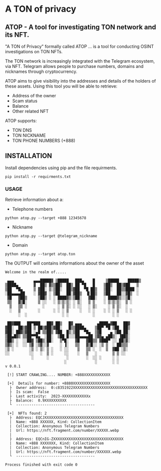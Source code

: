 # A TON of privacy
## ATOP - A tool for investigating TON network and its NFT.

"A TON of Privacy" formally called ATOP ... is a tool for conducting OSINT investigations on TON NFTs.  
  
The TON network is increasingly integrated with the Telegram ecosystem, via NFT. Telegram allows people to purchase numbers, domains and nicknames through cryptocurrency.  
  
ATOP aims to give visibility into the addresses and details of the holders of these assets. Using this tool you will be able to retrieve:
- Address of the owner
- Scam status
- Balance
- Other related NFT
  
ATOP supports:
- TON DNS
- TON NICKNAME
- TON PHONE NUMBERS (+888)

## INSTALLATION
Install dependencies using pip and the file requirments.
```
pip install -r requirments.txt
```
### USAGE 
Retrieve information about a:
- Telephone numbers
```
python atop.py --target +888 12345678
```
- Nickname 
```
python atop.py --target @telegram_nickname
```
- Domain 
```
python atop.py --target atop.ton
```
The OUTPUT will contains informations about the owner of the asset
```
Welcome in the realm of.....

 ▄▄▄         ▄▄▄█████▓ ▒█████   ███▄    █     ▒█████    █████▒   
▒████▄       ▓  ██▒ ▓▒▒██▒  ██▒ ██ ▀█   █    ▒██▒  ██▒▓██   ▒    
▒██  ▀█▄     ▒ ▓██░ ▒░▒██░  ██▒▓██  ▀█ ██▒   ▒██░  ██▒▒████ ░    
░██▄▄▄▄██    ░ ▓██▓ ░ ▒██   ██░▓██▒  ▐▌██▒   ▒██   ██░░▓█▒  ░    
 ▓█   ▓██▒     ▒██▒ ░ ░ ████▓▒░▒██░   ▓██░   ░ ████▓▒░░▒█░       
 ▒▒   ▓▒█░     ▒ ░░   ░ ▒░▒░▒░ ░ ▒░   ▒ ▒    ░ ▒░▒░▒░  ▒ ░       
  ▒   ▒▒ ░       ░      ░ ▒ ▒░ ░ ░░   ░ ▒░     ░ ▒ ▒░  ░         
  ░   ▒        ░      ░ ░ ░ ▒     ░   ░ ░    ░ ░ ░ ▒   ░ ░       
      ░  ░                ░ ░           ░        ░ ░             
                                                                 
 ██▓███   ██▀███   ██▓ ██▒   █▓ ▄▄▄       ▄████▄▓██   ██▓        
▓██░  ██▒▓██ ▒ ██▒▓██▒▓██░   █▒▒████▄    ▒██▀ ▀█ ▒██  ██▒        
▓██░ ██▓▒▓██ ░▄█ ▒▒██▒ ▓██  █▒░▒██  ▀█▄  ▒▓█    ▄ ▒██ ██░        
▒██▄█▓▒ ▒▒██▀▀█▄  ░██░  ▒██ █░░░██▄▄▄▄██ ▒▓▓▄ ▄██▒░ ▐██▓░        
▒██▒ ░  ░░██▓ ▒██▒░██░   ▒▀█░   ▓█   ▓██▒▒ ▓███▀ ░░ ██▒▓░        
▒▓▒░ ░  ░░ ▒▓ ░▒▓░░▓     ░ ▐░   ▒▒   ▓▒█░░ ░▒ ▒  ░ ██▒▒▒         
░▒ ░       ░▒ ░ ▒░ ▒ ░   ░ ░░    ▒   ▒▒ ░  ░  ▒  ▓██ ░▒░         
░░         ░░   ░  ▒ ░     ░░    ░   ▒   ░       ▒ ▒ ░░          
            ░      ░        ░        ░  ░░ ░     ░ ░             
                           ░             ░       ░ ░             
v 0.0.1 

 [!] START CRAWLING.... NUMBER: +888XXXXXXXXXXXX

 [+]  Details for number: +8880XXXXXXXXXXXXXXXXX
  ├  Owner address:  0:c8351922XXXXXXXXXXXXXXXXXXXXXXXXXXXXXXXXXX
  ├  Is scam:  False
  ├  Last activity:  2023-XXXXXXXXXXXXx
  ├  Balance:  0.9XXXXXXXXXX
  └  ------------------------------------

 [+]  NFTs found: 2
  ├  Address: EQCJXXXXXXXXXXXXXXXXXXXXXXXXXXXXXXXXXXXX
  |  Name: +888 XXXXXX, Kind: CollectionItem
  |  Collection: Anonymous Telegram Numbers
  |  Url: https://nft.fragment.com/number/XXXXX.webp
  |
  ├  Address: EQCnIG-ZXXXXXXXXXXXXXXXXXXXXXXXXXXXXXXXX
  |  Name: +888 XXXXXXX, Kind: CollectionItem
  |  Collection: Anonymous Telegram Numbers
  |  Url: https://nft.fragment.com/number/XXXXXX.webp
  └  ------------------------------------

Process finished with exit code 0
```

